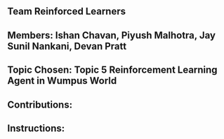 ## Team Reinforced Learners
## Members: Ishan Chavan, Piyush Malhotra, Jay Sunil Nankani, Devan Pratt
## Topic Chosen: Topic 5 Reinforcement Learning Agent in Wumpus World
## Contributions: 
## Instructions:
